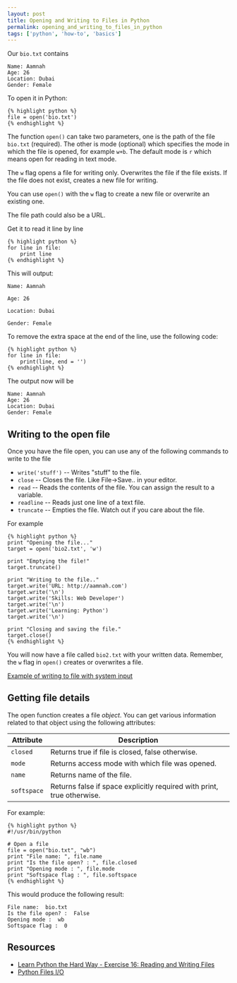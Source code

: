 ```yaml
---
layout: post
title: Opening and Writing to Files in Python
permalink: opening_and_writing_to_files_in_python
tags: ['python', 'how-to', 'basics']
---
```

Our `bio.txt` contains

    Name: Aamnah
    Age: 26
    Location: Dubai
    Gender: Female

To open it in Python: 

    {% highlight python %}
    file = open('bio.txt')
    {% endhighlight %}
    
The function `open()` can take two parameters, one is the path of the file    
`bio.txt` (required). The other is mode (optional) which specifies the mode in which the file is opened, for example `w+b`. The default mode is `r` which means open for reading in text mode. 

The `w` flag opens a file for writing only. Overwrites the file if the file exists. If the file does not exist, creates a new file for writing.

You can use `open()` with the `w` flag to create a new file or overwrite an existing one.

The file path could also be a URL.

Get it to read it line by line

    {% highlight python %}
    for line in file:
        print line    
    {% endhighlight %}

This will output:

    Name: Aamnah

    Age: 26
    
    Location: Dubai

    Gender: Female

To remove the extra space at the end of the line, use the following code:
    
    {% highlight python %}
    for line in file:
        print(line, end = '')
    {% endhighlight %}

The output now will be 
    
    Name: Aamnah
    Age: 26
    Location: Dubai
    Gender: Female

Writing to the open file
---
Once you have the file open, you can use any of the following commands to write to the file

- `write('stuff')` -- Writes "stuff" to the file.
- `close` -- Closes the file. Like File->Save.. in your editor.
- `read` -- Reads the contents of the file. You can assign the result to a variable.
- `readline` -- Reads just one line of a text file.
- `truncate` -- Empties the file. Watch out if you care about the file.

For example

    {% highlight python %}
    print "Opening the file..."
    target = open('bio2.txt', 'w')

    print "Emptying the file!"
    target.truncate()

    print "Writing to the file.."
    target.write('URL: http://aamnah.com')
    target.write('\n')
    target.write('Skills: Web Developer')
    target.write('\n')
    target.write('Learning: Python')
    target.write('\n')

    print "Closing and saving the file."
    target.close()  
    {% endhighlight %}

You will now have a file called `bio2.txt` with your written data. Remember, the `w` flag in `open()` creates or overwrites a file.

[Example of writing to file with system input <i class="fa fa-link"></i>](http://learnpythonthehardway.org/book/ex16.html)

Getting file details
---
The open function creates a file _object_. You can get various information related to that object using the following attributes:

| Attribute    | Description                                      |
|--------------|--------------------------------------------------|
| `closed`    | Returns true if file is closed, false otherwise.  |
| `mode`      | Returns access mode with which file was opened.   |
| `name`      | Returns name of the file.                         |
| `softspace` | Returns false if space explicitly required with print, true otherwise. |

For example: 

    {% highlight python %}
    #!/usr/bin/python

    # Open a file
    file = open("bio.txt", "wb")
    print "File name: ", file.name
    print "Is the file open? : ", file.closed
    print "Opening mode : ", file.mode
    print "Softspace flag : ", file.softspace    
    {% endhighlight %}

This would produce the following result:

    File name:  bio.txt
    Is the file open? :  False
    Opening mode :  wb
    Softspace flag :  0

Resources
---
- [Learn Python the Hard Way - Exercise 16: Reading and Writing Files](http://learnpythonthehardway.org/book/ex16.html)
- [Python Files I/O](http://www.tutorialspoint.com/python/python_files_io.htm)